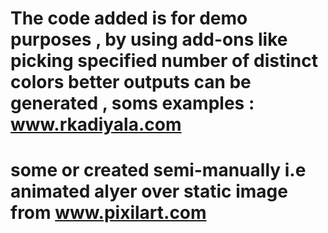 # The code added is for demo purposes , by using add-ons like picking specified number of distinct colors better outputs can be generated , soms examples : www.rkadiyala.com     
# some or created semi-manually i.e animated alyer over static image from www.pixilart.com     
